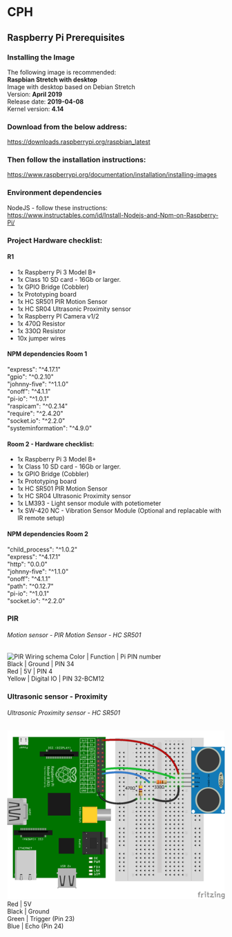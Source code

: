 # CPH

## Raspberry Pi Prerequisites

### Installing the Image

The following image is recommended:  
**Raspbian Stretch with desktop**  
Image with desktop based on Debian Stretch  
Version: **April 2019**  
Release date: **2019-04-08**  
Kernel version: **4.14**  

### Download from the below address:
https://downloads.raspberrypi.org/raspbian_latest

### Then follow the installation instructions:
https://www.raspberrypi.org/documentation/installation/installing-images


### Environment dependencies

NodeJS - follow these instructions: https://www.instructables.com/id/Install-Nodejs-and-Npm-on-Raspberry-Pi/


### Project Hardware checklist:

#### R1
* 1x Raspberry Pi 3 Model B+
* 1x Class 10 SD card - 16Gb or larger.
* 1x GPIO Bridge (Cobbler)
* 1x Prototyping board
* 1x HC SR501 PIR Motion Sensor
* 1x HC SR04 Ultrasonic Proximity sensor
* 1x Raspberry PI Camera v1/2
* 1x 470Ω Resistor
* 1x 330Ω Resistor
* 10x jumper wires

#### NPM dependencies Room 1
"express": "^4.17.1"  
"gpio": "^0.2.10"  
"johnny-five": "^1.1.0"  
"onoff": "^4.1.1"  
"pi-io": "^1.0.1"  
"raspicam": "^0.2.14"  
"require": "^2.4.20"  
"socket.io": "^2.2.0"  
"systeminformation": "^4.9.0"  

#### Room 2 - Hardware checklist:
* 1x Raspberry Pi 3 Model B+
* 1x Class 10 SD card - 16Gb or larger.
* 1x GPIO Bridge (Cobbler)
* 1x Prototyping board
* 1x HC SR501 PIR Motion Sensor
* 1x HC SR04 Ultrasonic Proximity sensor
* 1x LM393 - Light sensor module with potetiometer
* 1x SW-420 NC - Vibration Sensor Module (Optional and replacable with IR remote setup)

#### NPM dependencies Room 2
"child_process": "^1.0.2"  
"express": "^4.17.1"  
"http": "0.0.0"  
"johnny-five": "^1.1.0"  
"onoff": "^4.1.1"  
"path": "^0.12.7"  
"pi-io": "^1.0.1"  
"socket.io": "^2.2.0"

### PIR
###### Motion sensor - PIR Motion Sensor - HC SR501
![PIR Wiring schema](https://cdn-images-1.medium.com/max/1200/1*AmU7xRv5dE3SHJxzUCQfNQ.png)
Color | Function | Pi PIN number   
Black | Ground | PIN 34  
Red | 5V | PIN 4  
Yellow | Digital IO | PIN 32-BCM12  

### Ultrasonic sensor - Proximity  
###### Ultrasonic Proximity sensor - HC SR501
![Ultrasonic Wiring schema](https://raw.githubusercontent.com/fivdi/pi-io/master/doc/hc-sr04-two-pin.png)
Red | 5V  
Black | Ground  
Green | Trigger (Pin 23)  
Blue | Echo (Pin 24)  
